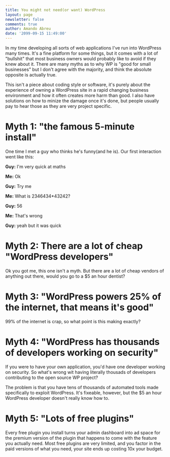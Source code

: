```yaml
---
title: You might not need(or want) WordPress
layout: page
newsletter: false
comments: true
author: Amando Abreu
date: '2099-09-15 11:49:00'
---
```

In my time developing all sorts of web applications I've run into WordPress many times. It's a fine platform for some things, but it comes with a lot of "bullshit" that most business owners would probably like to avoid if they knew about it. There are many myths as to why WP is "good for small businesses" but I don't agree with the majority, and think the absolute opposite is actually true.

This isn't a piece about coding style or software, it's purely about the experience of owning a WordPress site in a rapid changing business environment and how it often creates more harm than good. I also have solutions on how to minize the damage once it's done, but people usually pay to hear those as they are very project specific.

# Myth 1: "the famous 5-minute install"

One time I met a guy who thinks he's funny(and he is). Our first interaction went like this:

**Guy:** I'm very quick at maths

**Me:** Ok

**Guy:** Try me

**Me:** What is 2346434*43242?

**Guy:** 56

**Me:** That's wrong

**Guy:** yeah but it was quick

# Myth 2: There are a lot of cheap "WordPress developers"

Ok you got me, this one isn't a myth. But there are a lot of cheap vendors of anything out there, would you go to a $5 an hour dentist?

# Myth 3: "WordPress powers 25% of the internet, that means it's good"

99% of the internet is crap, so what point is this making exactly?

# Myth 4: "WordPress has thousands of developers working on security"

If you were to have your own application, you'd have one developer working on security. So what's wrong wit having literally thousads of developers contributing to the open source WP project?

The problem is that you have tens of thousands of automated tools made specifically to exploit WordPress. It's fixeable, however, but the $5 an hour WordPress developer doesn't really know how to.



# Myth 5: "Lots of free plugins"

Every free plugin you install turns your admin dashboard into ad space for the premium version of the plugin that happens to come with the feature you actually need. Most free plugins are very limited, and you factor in the paid versions of what you need, your site ends up costing 10x your budget.
